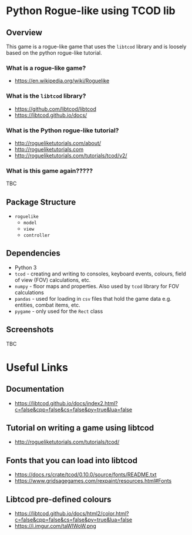 # Python Rogue-like using TCOD lib
## Overview
This game is a rogue-like game that uses the `libtcod` library and is loosely based on the python rogue-like tutorial.

### What is a rogue-like game?

* https://en.wikipedia.org/wiki/Roguelike

### What is the `libtcod` library?

* https://github.com/libtcod/libtcod
* https://libtcod.github.io/docs/

### What is the Python rogue-like tutorial? 

* http://rogueliketutorials.com/about/
* http://rogueliketutorials.com
* http://rogueliketutorials.com/tutorials/tcod/v2/

### What is this game again?????
TBC


## Package Structure

* `roguelike`
    * `model`
    * `view`
    * `controller`


## Dependencies
* Python 3
* `tcod` - creating and writing to consoles, keyboard events, colours, field of view (FOV) calculations, etc.
* `numpy` - floor maps and properties.  Also used by `tcod` library for FOV calculations
* `pandas` - used for loading in `csv` files that hold the game data e.g. entities, combat items, etc.
* `pygame` - only used for the `Rect` class

## Screenshots
TBC


# Useful Links

## Documentation
* https://libtcod.github.io/docs/index2.html?c=false&cpp=false&cs=false&py=true&lua=false

## Tutorial on writing a game using libtcod
* http://rogueliketutorials.com/tutorials/tcod/

## Fonts that you can load into libtcod
* https://docs.rs/crate/tcod/0.10.0/source/fonts/README.txt
* https://www.gridsagegames.com/rexpaint/resources.html#Fonts

## Libtcod pre-defined colours
* https://libtcod.github.io/docs/html2/color.html?c=false&cpp=false&cs=false&py=true&lua=false
* https://i.imgur.com/taWlWoW.png
